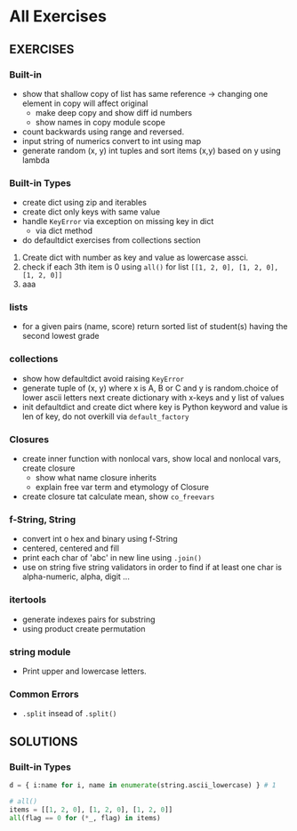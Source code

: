 # All Exercises

## EXERCISES

### Built-in

* show that shallow copy of list has same reference -&gt; changing one element in copy will affect original
  * make deep copy and show diff id numbers
  * show names in copy module scope
* count backwards using range and reversed.
* input string of numerics convert to int using map
* generate random \(x, y\) int tuples and sort items \(x,y\) based on y using lambda

### Built-in Types

* create dict using zip and iterables
* create dict only keys with same value
* handle `KeyError` via exception on missing key in dict
  * via dict method
* do defaultdict exercises from collections section

1. Create dict with number as key and value as lowercase assci.
2. check if each 3th item is 0 using `all()` for list `[[1, 2, 0], [1, 2, 0], [1, 2, 0]]`
3. aaa

### lists

* for a given pairs \(name, score\) return sorted list of student\(s\) having the second lowest grade

### collections

* show how defaultdict avoid raising `KeyError`
* generate tuple of \(x, y\) where x is A, B or C and y is random.choice of lower ascii letters next create dictionary with x-keys and y list of values
* init defaultdict and create dict where key is Python keyword and value is len of key, do not overkill via `default_factory`

### Closures

* create inner function with nonlocal vars, show local and nonlocal vars, create closure
  * show what name closure inherits
  * explain free var term and etymology of Closure
* create closure tat calculate mean, show `co_freevars`

### f-String, String

* convert int o hex and binary using f-String
* centered, centered and fill
* print each char of 'abc' in new line using `.join()`
* use on string five string validators in order to find if at least one char is alpha-numeric, alpha, digit ...

### itertools

* generate indexes pairs for substring 
* using product create permutation

### string module

* Print upper and lowercase letters.

### Common Errors

* `.split` insead of `.split()`

## SOLUTIONS

### Built-in Types

```python
d = { i:name for i, name in enumerate(string.ascii_lowercase) } # 1

# all()
items = [[1, 2, 0], [1, 2, 0], [1, 2, 0]]
all(flag == 0 for (*_, flag) in items)
```


